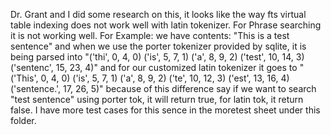 Dr. Grant and I did some research on this, it looks like the way fts virtual table indexing does not work well with latin tokenizer.
For Phrase searching it is not working well. For Example: 
we have contents: "This is a test sentence"
and when we use the porter tokenizer provided by sqlite, it is being parsed into
"('thi', 0, 4, 0)
('is', 5, 7, 1)
('a', 8, 9, 2)
('test', 10, 14, 3)
('sentenc', 15, 23, 4)"
and for our customized latin tokenizer it goes to
"('This', 0, 4, 0)
('is', 5, 7, 1)
('a', 8, 9, 2)
('te', 10, 12, 3)
('est', 13, 16, 4)
('sentence.', 17, 26, 5)"
because of this difference say if we want to search "test sentence" using porter tok, it will return true, for latin tok, it return false.
I have more test cases for this sence in the moretest sheet under this folder. 
